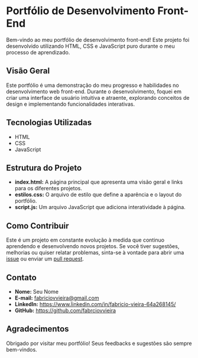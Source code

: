 # Portfólio de Desenvolvimento Front-End

Bem-vindo ao meu portfólio de desenvolvimento front-end! Este projeto foi desenvolvido utilizando HTML, CSS e JavaScript puro durante o meu processo de aprendizado. 

## Visão Geral

Este portfólio é uma demonstração do meu progresso e habilidades no desenvolvimento web front-end. Durante o desenvolvimento, foquei em criar uma interface de usuário intuitiva e atraente, explorando conceitos de design e implementando funcionalidades interativas.

## Tecnologias Utilizadas

- HTML
- CSS
- JavaScript

## Estrutura do Projeto

- **index.html:** A página principal que apresenta uma visão geral e links para os diferentes projetos.
- **estilos.css:** O arquivo de estilo que define a aparência e o layout do portfólio.
- **script.js:** Um arquivo JavaScript que adiciona interatividade à página.

## Como Contribuir

Este é um projeto em constante evolução à medida que continuo aprendendo e desenvolvendo novos projetos. Se você tiver sugestões, melhorias ou quiser relatar problemas, sinta-se à vontade para abrir uma [issue](#) ou enviar um [pull request](#).

## Contato

- **Nome:** Seu Nome
- **E-mail:** fabriciovvieira@gmail.com
- **LinkedIn:** https://www.linkedin.com/in/fabricio-vieira-64a268145/
- **GitHub:** https://github.com/fabrciovvieira

## Agradecimentos

Obrigado por visitar meu portfólio! Seus feedbacks e sugestões são sempre bem-vindos.

